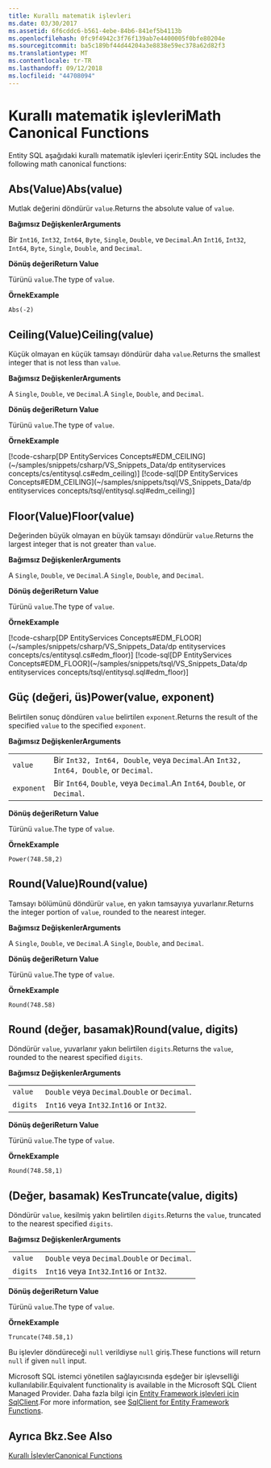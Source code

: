 ```yaml
---
title: Kurallı matematik işlevleri
ms.date: 03/30/2017
ms.assetid: 6f6cddc6-b561-4ebe-84b6-841ef5b4113b
ms.openlocfilehash: 0fc9f4942c3f76f139ab7e4400005f0bfe80204e
ms.sourcegitcommit: ba5c189bf44d44204a3e8838e59ec378a62d82f3
ms.translationtype: MT
ms.contentlocale: tr-TR
ms.lasthandoff: 09/12/2018
ms.locfileid: "44708094"
---
```

# <a name="math-canonical-functions"></a><span data-ttu-id="ef725-102">Kurallı matematik işlevleri</span><span class="sxs-lookup"><span data-stu-id="ef725-102">Math Canonical Functions</span></span>

<span data-ttu-id="ef725-103">Entity SQL aşağıdaki kurallı matematik işlevleri içerir:</span><span class="sxs-lookup"><span data-stu-id="ef725-103">Entity SQL includes the following math canonical functions:</span></span>
  
## <a name="absvalue"></a><span data-ttu-id="ef725-104">Abs(Value)</span><span class="sxs-lookup"><span data-stu-id="ef725-104">Abs(value)</span></span>

<span data-ttu-id="ef725-105">Mutlak değerini döndürür `value`.</span><span class="sxs-lookup"><span data-stu-id="ef725-105">Returns the absolute value of `value`.</span></span>

<span data-ttu-id="ef725-106">**Bağımsız Değişkenler**</span><span class="sxs-lookup"><span data-stu-id="ef725-106">**Arguments**</span></span>

<span data-ttu-id="ef725-107">Bir `Int16`, `Int32`, `Int64`, `Byte`, `Single`, `Double`, ve `Decimal`.</span><span class="sxs-lookup"><span data-stu-id="ef725-107">An `Int16`, `Int32`, `Int64`, `Byte`, `Single`, `Double`, and `Decimal`.</span></span>

<span data-ttu-id="ef725-108">**Dönüş değeri**</span><span class="sxs-lookup"><span data-stu-id="ef725-108">**Return Value**</span></span>

<span data-ttu-id="ef725-109">Türünü `value`.</span><span class="sxs-lookup"><span data-stu-id="ef725-109">The type of `value`.</span></span>

<span data-ttu-id="ef725-110">**Örnek**</span><span class="sxs-lookup"><span data-stu-id="ef725-110">**Example**</span></span>

`Abs(-2)`

## <a name="ceilingvalue"></a><span data-ttu-id="ef725-111">Ceiling(Value)</span><span class="sxs-lookup"><span data-stu-id="ef725-111">Ceiling(value)</span></span>

<span data-ttu-id="ef725-112">Küçük olmayan en küçük tamsayı döndürür daha `value`.</span><span class="sxs-lookup"><span data-stu-id="ef725-112">Returns the smallest integer that is not less than `value`.</span></span>

<span data-ttu-id="ef725-113">**Bağımsız Değişkenler**</span><span class="sxs-lookup"><span data-stu-id="ef725-113">**Arguments**</span></span>

<span data-ttu-id="ef725-114">A `Single`, `Double`, ve `Decimal`.</span><span class="sxs-lookup"><span data-stu-id="ef725-114">A `Single`, `Double`, and `Decimal`.</span></span>

<span data-ttu-id="ef725-115">**Dönüş değeri**</span><span class="sxs-lookup"><span data-stu-id="ef725-115">**Return Value**</span></span>

<span data-ttu-id="ef725-116">Türünü `value`.</span><span class="sxs-lookup"><span data-stu-id="ef725-116">The type of `value`.</span></span>

<span data-ttu-id="ef725-117">**Örnek**</span><span class="sxs-lookup"><span data-stu-id="ef725-117">**Example**</span></span>

[!code-csharp[DP EntityServices Concepts#EDM_CEILING](~/samples/snippets/csharp/VS_Snippets_Data/dp entityservices concepts/cs/entitysql.cs#edm_ceiling)]
[!code-sql[DP EntityServices Concepts#EDM_CEILING](~/samples/snippets/tsql/VS_Snippets_Data/dp entityservices concepts/tsql/entitysql.sql#edm_ceiling)]

## <a name="floorvalue"></a><span data-ttu-id="ef725-118">Floor(Value)</span><span class="sxs-lookup"><span data-stu-id="ef725-118">Floor(value)</span></span>

<span data-ttu-id="ef725-119">Değerinden büyük olmayan en büyük tamsayı döndürür `value`.</span><span class="sxs-lookup"><span data-stu-id="ef725-119">Returns the largest integer that is not greater than `value`.</span></span>

<span data-ttu-id="ef725-120">**Bağımsız Değişkenler**</span><span class="sxs-lookup"><span data-stu-id="ef725-120">**Arguments**</span></span>

<span data-ttu-id="ef725-121">A `Single`, `Double`, ve `Decimal`.</span><span class="sxs-lookup"><span data-stu-id="ef725-121">A `Single`, `Double`, and `Decimal`.</span></span>

<span data-ttu-id="ef725-122">**Dönüş değeri**</span><span class="sxs-lookup"><span data-stu-id="ef725-122">**Return Value**</span></span>

<span data-ttu-id="ef725-123">Türünü `value`.</span><span class="sxs-lookup"><span data-stu-id="ef725-123">The type of `value`.</span></span>

<span data-ttu-id="ef725-124">**Örnek**</span><span class="sxs-lookup"><span data-stu-id="ef725-124">**Example**</span></span>

[!code-csharp[DP EntityServices Concepts#EDM_FLOOR](~/samples/snippets/csharp/VS_Snippets_Data/dp entityservices concepts/cs/entitysql.cs#edm_floor)]
[!code-sql[DP EntityServices Concepts#EDM_FLOOR](~/samples/snippets/tsql/VS_Snippets_Data/dp entityservices concepts/tsql/entitysql.sql#edm_floor)]

## <a name="powervalue-exponent"></a><span data-ttu-id="ef725-125">Güç (değeri, üs)</span><span class="sxs-lookup"><span data-stu-id="ef725-125">Power(value, exponent)</span></span>

<span data-ttu-id="ef725-126">Belirtilen sonuç döndüren `value` belirtilen `exponent`.</span><span class="sxs-lookup"><span data-stu-id="ef725-126">Returns the result of the specified `value` to the specified `exponent`.</span></span>

<span data-ttu-id="ef725-127">**Bağımsız Değişkenler**</span><span class="sxs-lookup"><span data-stu-id="ef725-127">**Arguments**</span></span>

|  |  |
|--|--|
|`value` | <span data-ttu-id="ef725-128">Bir `Int32, Int64, Double`, veya `Decimal`.</span><span class="sxs-lookup"><span data-stu-id="ef725-128">An `Int32, Int64, Double`, or `Decimal`.</span></span> |
|`exponent` | <span data-ttu-id="ef725-129">Bir `Int64`, `Double`, veya `Decimal`.</span><span class="sxs-lookup"><span data-stu-id="ef725-129">An `Int64`, `Double`, or `Decimal`.</span></span> |

<span data-ttu-id="ef725-130">**Dönüş değeri**</span><span class="sxs-lookup"><span data-stu-id="ef725-130">**Return Value**</span></span>

<span data-ttu-id="ef725-131">Türünü `value`.</span><span class="sxs-lookup"><span data-stu-id="ef725-131">The type of `value`.</span></span>

<span data-ttu-id="ef725-132">**Örnek**</span><span class="sxs-lookup"><span data-stu-id="ef725-132">**Example**</span></span>

`Power(748.58,2)`

## <a name="roundvalue"></a><span data-ttu-id="ef725-133">Round(Value)</span><span class="sxs-lookup"><span data-stu-id="ef725-133">Round(value)</span></span>

<span data-ttu-id="ef725-134">Tamsayı bölümünü döndürür `value`, en yakın tamsayıya yuvarlanır.</span><span class="sxs-lookup"><span data-stu-id="ef725-134">Returns the integer portion of `value`, rounded to the nearest integer.</span></span>

<span data-ttu-id="ef725-135">**Bağımsız Değişkenler**</span><span class="sxs-lookup"><span data-stu-id="ef725-135">**Arguments**</span></span>

<span data-ttu-id="ef725-136">A `Single`, `Double`, ve `Decimal`.</span><span class="sxs-lookup"><span data-stu-id="ef725-136">A `Single`, `Double`, and `Decimal`.</span></span>

<span data-ttu-id="ef725-137">**Dönüş değeri**</span><span class="sxs-lookup"><span data-stu-id="ef725-137">**Return Value**</span></span>

<span data-ttu-id="ef725-138">Türünü `value`.</span><span class="sxs-lookup"><span data-stu-id="ef725-138">The type of `value`.</span></span>

<span data-ttu-id="ef725-139">**Örnek**</span><span class="sxs-lookup"><span data-stu-id="ef725-139">**Example**</span></span>

`Round(748.58)`

## <a name="roundvalue-digits"></a><span data-ttu-id="ef725-140">Round (değer, basamak)</span><span class="sxs-lookup"><span data-stu-id="ef725-140">Round(value, digits)</span></span>

<span data-ttu-id="ef725-141">Döndürür `value`, yuvarlanır yakın belirtilen `digits`.</span><span class="sxs-lookup"><span data-stu-id="ef725-141">Returns the `value`, rounded to the nearest specified `digits`.</span></span>

<span data-ttu-id="ef725-142">**Bağımsız Değişkenler**</span><span class="sxs-lookup"><span data-stu-id="ef725-142">**Arguments**</span></span>

|  |  |
|--|--|
|`value`|<span data-ttu-id="ef725-143">`Double` veya `Decimal`.</span><span class="sxs-lookup"><span data-stu-id="ef725-143">`Double` or `Decimal`.</span></span>|
|`digits`|<span data-ttu-id="ef725-144">`Int16` veya `Int32`.</span><span class="sxs-lookup"><span data-stu-id="ef725-144">`Int16` or `Int32`.</span></span>|

<span data-ttu-id="ef725-145">**Dönüş değeri**</span><span class="sxs-lookup"><span data-stu-id="ef725-145">**Return Value**</span></span>

<span data-ttu-id="ef725-146">Türünü `value`.</span><span class="sxs-lookup"><span data-stu-id="ef725-146">The type of `value`.</span></span>

<span data-ttu-id="ef725-147">**Örnek**</span><span class="sxs-lookup"><span data-stu-id="ef725-147">**Example**</span></span>

`Round(748.58,1)`

## <a name="truncatevalue-digits"></a><span data-ttu-id="ef725-148">(Değer, basamak) Kes</span><span class="sxs-lookup"><span data-stu-id="ef725-148">Truncate(value, digits)</span></span>

<span data-ttu-id="ef725-149">Döndürür `value`, kesilmiş yakın belirtilen `digits`.</span><span class="sxs-lookup"><span data-stu-id="ef725-149">Returns the `value`, truncated to the nearest specified `digits`.</span></span>

<span data-ttu-id="ef725-150">**Bağımsız Değişkenler**</span><span class="sxs-lookup"><span data-stu-id="ef725-150">**Arguments**</span></span>

|  |  |
|--|--|
|`value`|<span data-ttu-id="ef725-151">`Double` veya `Decimal`.</span><span class="sxs-lookup"><span data-stu-id="ef725-151">`Double` or `Decimal`.</span></span>|
|`digits`|<span data-ttu-id="ef725-152">`Int16` veya `Int32`.</span><span class="sxs-lookup"><span data-stu-id="ef725-152">`Int16` or `Int32`.</span></span>|

<span data-ttu-id="ef725-153">**Dönüş değeri**</span><span class="sxs-lookup"><span data-stu-id="ef725-153">**Return Value**</span></span>

<span data-ttu-id="ef725-154">Türünü `value`.</span><span class="sxs-lookup"><span data-stu-id="ef725-154">The type of `value`.</span></span>

<span data-ttu-id="ef725-155">**Örnek**</span><span class="sxs-lookup"><span data-stu-id="ef725-155">**Example**</span></span>

`Truncate(748.58,1)`  
  
 <span data-ttu-id="ef725-156">Bu işlevler döndüreceği `null` verildiyse `null` giriş.</span><span class="sxs-lookup"><span data-stu-id="ef725-156">These functions will return `null` if given `null` input.</span></span>  
  
 <span data-ttu-id="ef725-157">Microsoft SQL istemci yönetilen sağlayıcısında eşdeğer bir işlevselliği kullanılabilir.</span><span class="sxs-lookup"><span data-stu-id="ef725-157">Equivalent functionality is available in the Microsoft SQL Client Managed Provider.</span></span> <span data-ttu-id="ef725-158">Daha fazla bilgi için [Entity Framework işlevleri için SqlClient](../../../../../../docs/framework/data/adonet/ef/sqlclient-for-ef-functions.md).</span><span class="sxs-lookup"><span data-stu-id="ef725-158">For more information, see [SqlClient for Entity Framework Functions](../../../../../../docs/framework/data/adonet/ef/sqlclient-for-ef-functions.md).</span></span>  
  
## <a name="see-also"></a><span data-ttu-id="ef725-159">Ayrıca Bkz.</span><span class="sxs-lookup"><span data-stu-id="ef725-159">See Also</span></span>  
 [<span data-ttu-id="ef725-160">Kurallı İşlevler</span><span class="sxs-lookup"><span data-stu-id="ef725-160">Canonical Functions</span></span>](../../../../../../docs/framework/data/adonet/ef/language-reference/canonical-functions.md)
